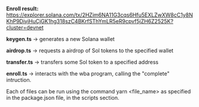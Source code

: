 <b>Enroll result:</b> https://explorer.solana.com/tx/2HZim6NA11G3cqs6Hfu5EXLZwXW8cC1y8NKhP9DivjHuCjGK1hg318szC4BKrfSThYmLR5eR9cpvf5jZH6Z2525K?cluster=devnet

<b>keygen.ts</b> -> generates a new Solana wallet

<b>airdrop.ts</b> -> requests a airdrop of Sol tokens to the specified wallet

<b>transfer.ts</b> -> transfers some Sol token to a specified address

<b>enroll.ts</b> -> interacts with the wba program, calling the "complete" intruction. 


Each of files can be run using the command yarn <file_name> as specified in the package.json file, in the scripts section.
